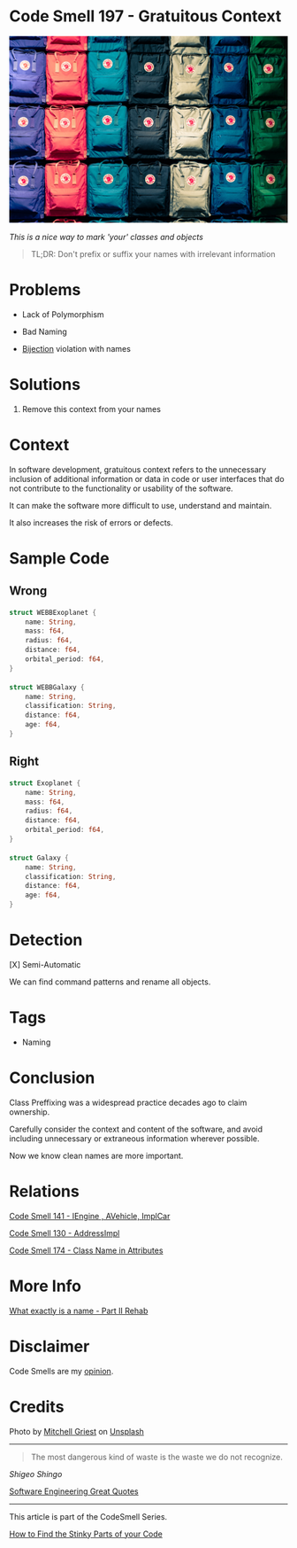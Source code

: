 # Code Smell 197 - Gratuitous Context
            
![Code Smell 197 - Gratuitous Context](Code%20Smell%20197%20-%20Gratuitous%20Context.jpg)

*This is a nice way to mark 'your' classes and objects*

> TL;DR: Don't prefix or suffix your names with irrelevant information

# Problems

- Lack of Polymorphism

- Bad Naming

- [Bijection](https://github.com/mcsee/Software-Design-Articles/tree/main/Articles/Theory/The%20One%20and%20Only%20Software%20Design%20Principle/readme.md) violation with names

# Solutions

1. Remove this context from your names

# Context

In software development, gratuitous context refers to the unnecessary inclusion of additional information or data in code or user interfaces that do not contribute to the functionality or usability of the software.

It can make the software more difficult to use, understand and maintain.

It also increases the risk of errors or defects. 

# Sample Code

## Wrong

[Gist Url]: # (https://gist.github.com/mcsee/0e69debe5bcce802a00b09be29a1a668)

```rust
struct WEBBExoplanet {
    name: String,
    mass: f64, 
    radius: f64, 
    distance: f64, 
    orbital_period: f64, 
}

struct WEBBGalaxy {
    name: String,
    classification: String,
    distance: f64, 
    age: f64,
}
```

## Right

[Gist Url]: # (https://gist.github.com/mcsee/111aa1f4c0d67b3230f6166aadecd9d6)

```rust
struct Exoplanet {
    name: String,
    mass: f64, 
    radius: f64, 
    distance: f64, 
    orbital_period: f64, 
}

struct Galaxy {
    name: String,
    classification: String,
    distance: f64, 
    age: f64,
}
```

# Detection

[X] Semi-Automatic 

We can find command patterns and rename all objects.

# Tags

- Naming

# Conclusion

Class Preffixing was a widespread practice decades ago to claim ownership. 

Carefully consider the context and content of the software, and avoid including unnecessary or extraneous information wherever possible.

Now we know clean names are more important.

# Relations

[Code Smell 141 - IEngine , AVehicle, ImplCar](https://github.com/mcsee/Software-Design-Articles/tree/main/Articles/Code%20Smells/Code%20Smell%20141%20-%20IEngine%20,%20AVehicle,%20ImplCar/readme.md)

[Code Smell 130 - AddressImpl](https://github.com/mcsee/Software-Design-Articles/tree/main/Articles/Code%20Smells/Code%20Smell%20130%20-%20AddressImpl/readme.md)

[Code Smell 174 - Class Name in Attributes](https://github.com/mcsee/Software-Design-Articles/tree/main/Articles/Code%20Smells/Code%20Smell%20174%20-%20Class%20Name%20in%20Attributes/readme.md)

# More Info

[What exactly is a name - Part II Rehab](https://github.com/mcsee/Software-Design-Articles/tree/main/Articles/Theory/What%20exactly%20is%20a%20name%20-%20Part%20II%20Rehab/readme.md)

# Disclaimer

Code Smells are my [opinion](https://github.com/mcsee/Software-Design-Articles/tree/main/Articles/Blogging/I%20Wrote%20More%20than%2090%20Articles%20on%202021%20Here%20is%20What%20I%20Learned/readme.md).

# Credits

Photo by [Mitchell Griest](https://unsplash.com/es/@griestprojects) on [Unsplash](https://unsplash.com/photos/psDzkLlifxQ)
    
* * *

> The most dangerous kind of waste is the waste we do not recognize.

_Shigeo Shingo_
 
[Software Engineering Great Quotes](https://github.com/mcsee/Software-Design-Articles/tree/main/Articles/Quotes/Software%20Engineering%20Great%20Quotes/readme.md)

* * *

This article is part of the CodeSmell Series.

[How to Find the Stinky Parts of your Code](https://github.com/mcsee/Software-Design-Articles/tree/main/Articles/Code%20Smells/How%20to%20Find%20the%20Stinky%20parts%20of%20your%20Code/readme.md)